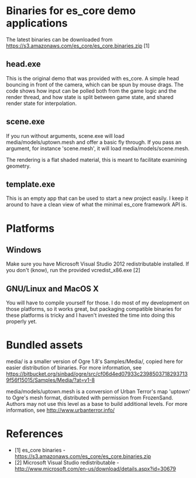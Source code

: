 Binaries for es_core demo applications
======================================

The latest binaries can be downloaded from https://s3.amazonaws.com/es_core/es_core.binaries.zip [1]

head.exe
--------

This is the original demo that was provided with es_core. A simple head bouncing in front of the camera, which can be spun by mouse drags. The code shows how input can be polled both from the game logic and the render thread, and how state is split between game state, and shared render state for interpolation.

scene.exe
---------

If you run without arguments, scene.exe will load media/models/uptown.mesh and offer a basic fly through. If you pass an argument, for instance 'scene.mesh', it will load media/models/scene.mesh.

The rendering is a flat shaded material, this is meant to facilitate examining geometry.

template.exe
------------

This is an empty app that can be used to start a new project easily. I keep it around to have a clean view of what the minimal es_core framework API is.

Platforms
=========

Windows
-------

Make sure you have Microsoft Visual Studio 2012 redistributable installed. If you don't (know), run the provided vcredist_x86.exe [2]

GNU/Linux and MacOS X
---------------------

You will have to compile yourself for those. I do most of my development on those platforms, so it works great, but packaging compatible binaries for these platforms is tricky and I haven't invested the time into doing this properly yet.

Bundled assets
==============

media/ is a smaller version of Ogre 1.8's Samples/Media/, copied here for easier distribution of binaries.
For more information, see https://bitbucket.org/sinbad/ogre/src/cf06d4ed07933c23985037182937139f56f15015/Samples/Media/?at=v1-8

media/models/uptown.mesh is a conversion of Urban Terror's map 'uptown' to Ogre's mesh format, distributed with permission from FrozenSand.
Authors may not use this level as a base to build additional levels.
For more information, see http://www.urbanterror.info/

References
==========

- [1] es_core binaries - https://s3.amazonaws.com/es_core/es_core.binaries.zip
- [2] Microsoft Visual Studio redistributable - http://www.microsoft.com/en-us/download/details.aspx?id=30679
